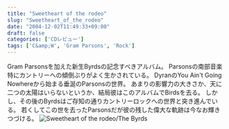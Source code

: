 ```yaml
---
title: "Sweetheart of the rodeo"
slug: "Sweetheart_of_the_rodeo"
date: "2004-12-02T11:49:33+09:00"
draft: false
categories: ['CDレビュー']
tags: ['C&amp;W', 'Gram Parsons', 'Rock']
---
```


Gram Parsonsを加えた新生Byrdsの記念すべきアルバム。 Parsonsの南部音楽特にカントリーへの傾倒ぶりがよく生かされている。 DyranのYou Ain't Going Nowhereから始まる垂涎のParsonsの世界。 あまりの影響力の大きさか、天に二つの太陽はいらないというか、結局彼はこのアルバムでBirdsを去る。 しかし、その後のByrdsはご存知の通りカントリーロックへの世界と突き進んでいる。 若くしてこの世を去ったParsonsだが彼の残した偉大な軌跡は今なお輝きつづける。 ![Sweetheart of the rodeo/The Byrds](/wp-content/archives/20041205.jpg)
